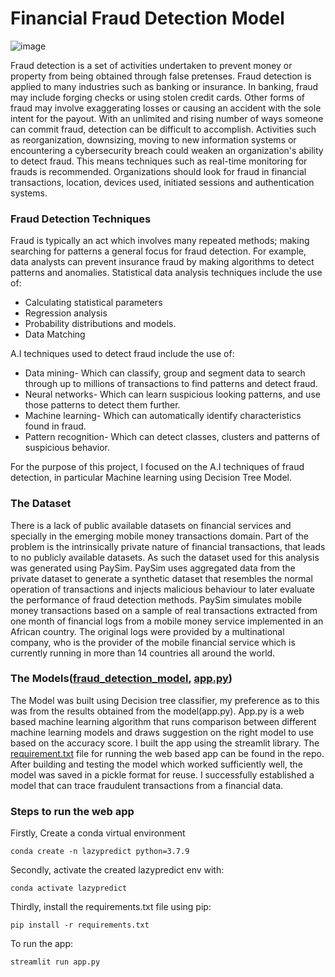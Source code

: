 # Financial Fraud Detection Model
![image](https://www.nice.com/engage/blog/wp-content/webp-express/webp-images/doc-root/engage/blog/wp-content/uploads/2019/11/Blog-682X325-83.png.webp)

Fraud detection is a set of activities undertaken to prevent money or property from being obtained through false pretenses. Fraud detection is applied to many industries such as banking or insurance. In banking, fraud may include forging checks or using stolen credit cards. Other forms of fraud may involve exaggerating losses or causing an accident with the sole intent for the payout.
With an unlimited and rising number of ways someone can commit fraud, detection can be difficult to accomplish. Activities such as reorganization, downsizing, moving to new information systems or encountering a cybersecurity breach could weaken an organization's ability to detect fraud. This means techniques such as real-time monitoring for frauds is recommended. Organizations should look for fraud in financial transactions, location, devices used, initiated sessions and authentication systems.

### Fraud Detection Techniques
Fraud is typically an act which involves many repeated methods; making searching for patterns a general focus for fraud detection. For example, data analysts can prevent insurance fraud by making algorithms to detect patterns and anomalies. Statistical data analysis techniques include the use of:
* Calculating statistical parameters
* Regression analysis
* Probability distributions and models.
* Data Matching

A.I techniques used to detect fraud include the use of:
* Data mining- Which can classify, group and segment data to search through up to millions of transactions to find patterns and detect fraud.
* Neural networks- Which can learn suspicious looking patterns, and use those patterns to detect them further.
* Machine learning- Which can automatically identify characteristics found in fraud.
* Pattern recognition- Which can detect classes, clusters and patterns of suspicious behavior.

For the purpose of this project, I focused on the A.I techniques of fraud detection, in particular Machine learning using Decision Tree Model.

### The Dataset

There is a lack of public available datasets on financial services and specially in the emerging mobile money transactions domain. Part of the problem is the intrinsically private nature of financial transactions, that leads to no publicly available datasets. As such the dataset used for this analysis was generated using PaySim. PaySim uses aggregated data from the private dataset to generate a synthetic dataset that resembles the normal operation of transactions and injects malicious behaviour to later evaluate the performance of fraud detection methods.
PaySim simulates mobile money transactions based on a sample of real transactions extracted from one month of financial logs from a mobile money service implemented in an African country. The original logs were provided by a multinational company, who is the provider of the mobile financial service which is currently running in more than 14 countries all around the world.

### The Models([fraud_detection_model](https://github.com/Josiah-Jovido/Fraud_detection/blob/main/Fraud_detection_model.ipynb), [app.py](https://github.com/Josiah-Jovido/Fraud_detection/blob/main/app.py))

The Model was built using Decision tree classifier, my preference as to this was from the results obtained from the model(app.py). App.py is a web based machine learning algorithm that runs comparison between different machine learning models and draws suggestion on the right model to use based on the accuracy score. I built the app using the streamlit library. The [requirement.txt](https://github.com/Josiah-Jovido/Fraud_detection/blob/main/requirements.txt) file for running the web based app can be found in the repo.
After building and testing the model which worked sufficiently well, the model was saved in a pickle format for reuse. I successfully established a model that can trace fraudulent transactions from a financial data. 

### Steps to run the web app
Firstly, Create a conda virtual environment
```
conda create -n lazypredict python=3.7.9
```
Secondly, activate the created lazypredict env with:
```
conda activate lazypredict
```
Thirdly, install the requirements.txt file using pip:
```
pip install -r requirements.txt
```
To run the app:
```
streamlit run app.py
```
